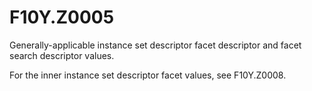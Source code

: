 # F10Y.Z0005
Generally-applicable instance set descriptor facet descriptor and facet search descriptor values.

For the inner instance set descriptor facet values, see F10Y.Z0008.